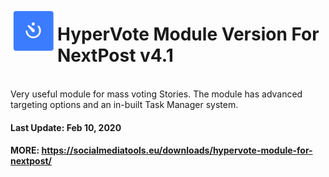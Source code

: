 <img src="https://raw.githubusercontent.com/socialmediatools/HyperVote-Module-For-NextPost/master/hypervote-icon.png" width=75 align=left> <h1>HyperVote Module Version For NextPost v4.1</h1>
<br>
Very useful module for mass voting Stories. The module has advanced targeting options and an in-built Task Manager system.

#### Last Update: Feb 10, 2020
#### MORE: https://socialmediatools.eu/downloads/hypervote-module-for-nextpost/
